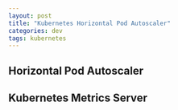 ```yaml
---
layout: post
title: "Kubernetes Horizontal Pod Autoscaler"
categories: dev
tags: kubernetes
---
```


## Horizontal Pod Autoscaler

## Kubernetes Metrics Server